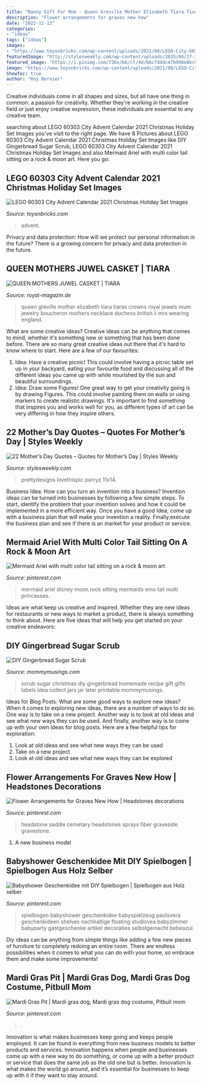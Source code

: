 ```yaml
---
title: "Nanny Gift For Mom - Queen Greville Mother Elizabeth Tiara Tiaras Crowns Royal Jewels Mum Jewelry Boucheron Mothers Necklace Duchess British Ii Mrs Wearing England"
description: "Flower arrangements for graves new how"
date: "2022-11-13"
categories:
- "ideas"
tags: ["ideas"]
images:
- "https://www.toysnbricks.com/wp-content/uploads/2021/08/LEGO-City-60303-Advent-Calendar-2021-Front-Box-Christmas-Holiday-December.jpg"
featuredImage: "http://stylesweekly.com/wp-content/uploads/2015/04/If-I-didn’t-have-you-as-my-mother-I-would-choose-you-as-my-friend..jpg"
featured_image: "https://i.pinimg.com/736x/b6/cf/4d/b6cf4ddc47b998e8bc9b132a7bf9bd88--bully-breed-mardi-gras.jpg"
image: "https://www.toysnbricks.com/wp-content/uploads/2021/08/LEGO-City-60303-Advent-Calendar-2021-Front-Box-Christmas-Holiday-December.jpg"
ShowToc: true
author: "Roy Bernier"
---
```



Creative individuals come in all shapes and sizes, but all have one thing in common: a passion for creativity. Whether they're working in the creative field or just enjoy creative expression, these individuals are essential to any creative team.

	

		
searching about LEGO 60303 City Advent Calendar 2021 Christmas Holiday Set Images you've visit to the right page. We have 8 Pictures about LEGO 60303 City Advent Calendar 2021 Christmas Holiday Set Images like DIY Gingerbread Sugar Scrub, LEGO 60303 City Advent Calendar 2021 Christmas Holiday Set Images and also Mermaid Ariel with multi color tail sitting on a rock &amp; moon art. Here you go:
		
    
## LEGO 60303 City Advent Calendar 2021 Christmas Holiday Set Images

<img loading=lazy src="https://www.toysnbricks.com/wp-content/uploads/2021/08/LEGO-City-60303-Advent-Calendar-2021-Front-Box-Christmas-Holiday-December.jpg" onerror="this.onerror=null;this.src='https://tse4.mm.bing.net/th?id=OIP.HkFfaxMDMH1LeH3eQBADfQHaGH&amp;pid=15.1';" alt="LEGO 60303 City Advent Calendar 2021 Christmas Holiday Set Images">

_Source: toysnbricks.com_

>advent. 

	

Privacy and data protection: How will we protect our personal information in the future?
There is a growing concern for privacy and data protection in the future.

    
## QUEEN MOTHERS JUWEL CASKET | TIARA

<img loading=lazy src="https://royal-magazin.de/england/images/qmum/gb-queen-mum-greville-neck-.jpg" onerror="this.onerror=null;this.src='https://tse1.mm.bing.net/th?id=OIP.500KcGpzSfOitCplZuutNwHaJ8&amp;pid=15.1';" alt="QUEEN MOTHERS JUWEL CASKET | TIARA">

_Source: royal-magazin.de_

>queen greville mother elizabeth tiara tiaras crowns royal jewels mum jewelry boucheron mothers necklace duchess british ii mrs wearing england. 

	

What are some creative ideas?
Creative ideas can be anything that comes to mind, whether it's something new or something that has been done before. There are so many great creative ideas out there that it's hard to know where to start. Here are a few of our favourites: 
1. Idea: Have a creative picnic! This could involve having a picnic table set up in your backyard, eating your favourite food and discussing all of the different ideas you came up with while nourished by the sun and beautiful surroundings. 
2. Idea: Draw some Figures! One great way to get your creativity going is by drawing Figures. This could involve painting them on walls or using markers to create realistic drawings. It's important to find something that inspires you and works well for you, as different types of art can be very differing in how they inspire others. 

    
## 22 Mother’s Day Quotes – Quotes For Mother’s Day | Styles Weekly

<img loading=lazy src="http://stylesweekly.com/wp-content/uploads/2015/04/If-I-didn’t-have-you-as-my-mother-I-would-choose-you-as-my-friend..jpg" onerror="this.onerror=null;this.src='https://tse3.mm.bing.net/th?id=OIP.evpwBo4_vPUSS6XPzgnG1gHaLJ&amp;pid=15.1';" alt="22 Mother’s Day Quotes – Quotes for Mother’s Day | Styles Weekly">

_Source: stylesweekly.com_

>prettydesigns lovethispic parryz 11x14. 

	

Business Idea: How can you turn an invention into a business?
Invention ideas can be turned into businesses by following a few simple steps. To start, identify the problem that your invention solves and how it could be implemented in a more efficient way. Once you have a good Idea, come up with a business plan that will make your invention a reality. Finally,execute the business plan and see if there is an market for your product or service.

    
## Mermaid Ariel With Multi Color Tail Sitting On A Rock &amp; Moon Art

<img loading=lazy src="https://i.pinimg.com/736x/0b/90/01/0b9001b2ad19b218652caa79b6ab49d7--disney--disney-cruiseplan.jpg" onerror="this.onerror=null;this.src='https://tse3.mm.bing.net/th?id=OIP.hkL_fczX0GRcU1DOopHa2QHaLG&amp;pid=15.1';" alt="Mermaid Ariel with multi color tail sitting on a rock &amp; moon art">

_Source: pinterest.com_

>mermaid ariel disney moon rock sitting mermaids emo tail multi princesses. 

	

Ideas are what keep us creative and inspired. Whether they are new ideas for restaurants or new ways to market a product, there is always something to think about. Here are five ideas that will help you get started on your creative endeavors: 

    
## DIY Gingerbread Sugar Scrub

<img loading=lazy src="https://www.mommymusings.com/wp-content/uploads/2013/11/gingerbread-sugar-scrub-4.jpg" onerror="this.onerror=null;this.src='https://tse3.mm.bing.net/th?id=OIP.mzMbRrccCgRdI-ok5DuNHQHaLH&amp;pid=15.1';" alt="DIY Gingerbread Sugar Scrub">

_Source: mommymusings.com_

>scrub sugar christmas diy gingerbread homemade recipe gift gifts labels idea collect jars jar later printable mommymusings. 

	

Ideas for Blog Posts: What are some good ways to explore new ideas?
When it comes to exploring new ideas, there are a number of ways to do so. One way is to take on a new project. Another way is to look at old ideas and see what new ways they can be used. And finally, another way is to come up with your own ideas for blog posts. Here are a few helpful tips for exploration: 
1. Look at old ideas and see what new ways they can be used
2. Take on a new project
3. Look at old ideas and see what new ways they can be explored  
    
## Flower Arrangements For Graves New How | Headstones Decorations

<img loading=lazy src="https://i.pinimg.com/736x/93/50/00/9350006c7fcdbe6ecf7b40f33a2e8b48.jpg" onerror="this.onerror=null;this.src='https://tse2.mm.bing.net/th?id=OIP.2cSB8EMbXrIkA4J4HRTv7gHaJ4&amp;pid=15.1';" alt="Flower Arrangements for Graves New How | Headstones decorations">

_Source: pinterest.com_

>headstone saddle cemetary headstones sprays fiber graveside gravestone. 

	

1. A new business model 

    
## Babyshower Geschenkidee Mit DIY Spielbogen | Spielbogen Aus Holz Selber

<img loading=lazy src="https://i.pinimg.com/736x/06/0c/b1/060cb1a9ff7bd83a3a2b5b8e8522842b.jpg" onerror="this.onerror=null;this.src='https://tse1.mm.bing.net/th?id=OIP.W6wLW7OC99bWwsUZisp9VwHaLH&amp;pid=15.1';" alt="Babyshower Geschenkidee mit DIY Spielbogen | Spielbogen aus Holz selber">

_Source: pinterest.com_

>spielbogen babyshower geschenkidee babyspielzeug paulsvera geschenkideen shelves nachhaltige floating studiovea babyzimmer babyparty gastgeschenke artikel decoraties selbstgemacht bebeazul. 

	

Diy ideas can be anything from simple things like adding a few new pieces of furniture to completely redoing an entire room. There are endless possibilities when it comes to what you can do with your home, so embrace them and make some improvements!

    
## Mardi Gras Pit | Mardi Gras Dog, Mardi Gras Dog Costume, Pitbull Mom

<img loading=lazy src="https://i.pinimg.com/736x/b6/cf/4d/b6cf4ddc47b998e8bc9b132a7bf9bd88--bully-breed-mardi-gras.jpg" onerror="this.onerror=null;this.src='https://tse3.mm.bing.net/th?id=OIP.-pf4twdNieiZF66r8EBS7AHaJ4&amp;pid=15.1';" alt="Mardi Gras Pit | Mardi gras dog, Mardi gras dog costume, Pitbull mom">

_Source: pinterest.com_

>. 

	

Innovation is what makes businesses keep going and keeps people employed. It can be found in everything from new business models to better products and services. Innovation happens when people and businesses come up with a new way to do something, or come up with a better product or service that does the same job as the old one but is better. Innovation is what makes the world go around, and it’s essential for businesses to keep up with it if they want to stay around.

